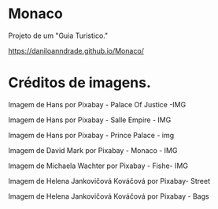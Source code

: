 # Monaco
Projeto de um "Guia Turistico."

https://daniloanndrade.github.io/Monaco/


# Créditos de imagens.


Imagem de Hans por Pixabay - Palace Of Justice -IMG

Imagem de Hans por Pixabay - Salle Empire - IMG

Imagem de Hans por Pixabay - Prince Palace - img

Imagem de David Mark por Pixabay - Monaco - IMG

Imagem de Michaela Wachter por Pixabay - Fishe- IMG

Imagem de Helena Jankovičová Kováčová por Pixabay- Street

Imagem de Helena Jankovičová Kováčová por Pixabay - Bags

